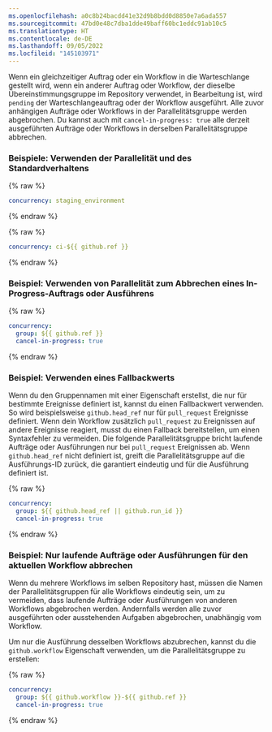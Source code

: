 ```yaml
---
ms.openlocfilehash: a0c8b24bacdd41e32d9b8bdd0d8850e7a6ada557
ms.sourcegitcommit: 47bd0e48c7dba1dde49baff60bc1eddc91ab10c5
ms.translationtype: HT
ms.contentlocale: de-DE
ms.lasthandoff: 09/05/2022
ms.locfileid: "145103971"
---
```

Wenn ein gleichzeitiger Auftrag oder ein Workflow in die Warteschlange gestellt wird, wenn ein anderer Auftrag oder Workflow, der dieselbe Übereinstimmungsgruppe im Repository verwendet, in Bearbeitung ist, wird `pending` der Warteschlangeauftrag oder der Workflow ausgeführt. Alle zuvor anhängigen Aufträge oder Workflows in der Parallelitätsgruppe werden abgebrochen. Du kannst auch mit `cancel-in-progress: true` alle derzeit ausgeführten Aufträge oder Workflows in derselben Parallelitätsgruppe abbrechen.

### Beispiele: Verwenden der Parallelität und des Standardverhaltens

{% raw %}
```yaml
concurrency: staging_environment
```
{% endraw %}

{% raw %}
```yaml
concurrency: ci-${{ github.ref }}
```
{% endraw %}

### Beispiel: Verwenden von Parallelität zum Abbrechen eines In-Progress-Auftrags oder Ausführens

{% raw %}
```yaml
concurrency: 
  group: ${{ github.ref }}
  cancel-in-progress: true
```
{% endraw %}

### Beispiel: Verwenden eines Fallbackwerts

Wenn du den Gruppennamen mit einer Eigenschaft erstellst, die nur für bestimmte Ereignisse definiert ist, kannst du einen Fallbackwert verwenden. So wird beispielsweise `github.head_ref` nur für `pull_request` Ereignisse definiert. Wenn dein Workflow zusätzlich `pull_request` zu Ereignissen auf andere Ereignisse reagiert, musst du einen Fallback bereitstellen, um einen Syntaxfehler zu vermeiden. Die folgende Parallelitätsgruppe bricht laufende Aufträge oder Ausführungen nur bei `pull_request` Ereignissen ab. Wenn `github.head_ref` nicht definiert ist, greift die Parallelitätsgruppe auf die Ausführungs-ID zurück, die garantiert eindeutig und für die Ausführung definiert ist.

{% raw %}
```yaml
concurrency: 
  group: ${{ github.head_ref || github.run_id }}
  cancel-in-progress: true
```
{% endraw %}


### Beispiel: Nur laufende Aufträge oder Ausführungen für den aktuellen Workflow abbrechen

 Wenn du mehrere Workflows im selben Repository hast, müssen die Namen der Parallelitätsgruppen für alle Workflows eindeutig sein, um zu vermeiden, dass laufende Aufträge oder Ausführungen von anderen Workflows abgebrochen werden. Andernfalls werden alle zuvor ausgeführten oder ausstehenden Aufgaben abgebrochen, unabhängig vom Workflow.

Um nur die Ausführung desselben Workflows abzubrechen, kannst du die `github.workflow` Eigenschaft verwenden, um die Parallelitätsgruppe zu erstellen:

{% raw %}
```yaml
concurrency: 
  group: ${{ github.workflow }}-${{ github.ref }}
  cancel-in-progress: true
```
{% endraw %}

